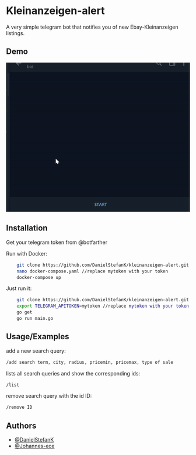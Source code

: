 
# Kleinanzeigen-alert


A very simple telegram bot that notifies you of new Ebay-Kleinanzeigen listings.



## Demo
![](example.gif)


## Installation
Get your telegram token from @botfarther

Run with Docker:

```bash
    git clone https://github.com/DanielStefanK/kleinanzeigen-alert.git kl && cd kl
    nano docker-compose.yaml //replace mytoken with your token
    docker-compose up
```
Just run it:

```bash
    git clone https://github.com/DanielStefanK/kleinanzeigen-alert.git kl && cd kl
    export TELEGRAM_APITOKEN=mytoken //replace mytoken with your token
    go get
    go run main.go
```

## Usage/Examples

 add a new search query:
```bash
/add search term, city, radius, pricemin, pricemax, type of sale
```
lists all search queries and show the corresponding ids:
```bash
/list
```
remove search query with the id ID:
```bash
/remove ID
```

## Authors

- [@DanielStefanK](https://github.com/DanielStefanK)
- [@Johannes-ece](https://github.com/Johannes-ece)

  